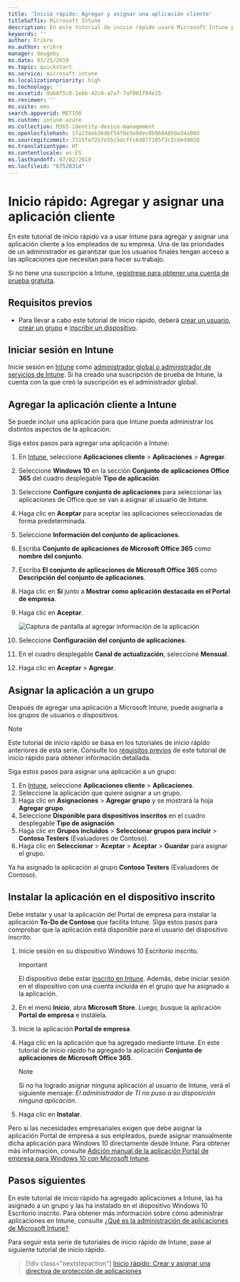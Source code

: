 ```yaml
---
title: 'Inicio rápido: Agregar y asignar una aplicación cliente'
titleSuffix: Microsoft Intune
description: En este tutorial de inicio rápido usará Microsoft Intune para agregar y asignar una aplicación cliente.
keywords: ''
author: Erikre
ms.author: erikre
manager: dougeby
ms.date: 03/25/2019
ms.topic: quickstart
ms.service: microsoft-intune
ms.localizationpriority: high
ms.technology: ''
ms.assetid: dab6f5c8-1ebb-42c4-a7a7-7af001f94e15
ms.reviewer: ''
ms.suite: ems
search.appverid: MET150
ms.custom: intune-azure
ms.collection: M365-identity-device-management
ms.openlocfilehash: 1fa23deb26dbf54f8e3e98ec0b9604859a34a90d
ms.sourcegitcommit: 7315fe72b7e55c5dcffc6d87f185f3c2cded9028
ms.translationtype: HT
ms.contentlocale: es-ES
ms.lasthandoff: 07/02/2019
ms.locfileid: "67528314"
---
```

# <a name="quickstart-add-and-assign-a-client-app"></a>Inicio rápido: Agregar y asignar una aplicación cliente

En este tutorial de inicio rápido va a usar Intune para agregar y asignar una aplicación cliente a los empleados de su empresa. Una de las prioridades de un administrador es garantizar que los usuarios finales tengan acceso a las aplicaciones que necesitan para hacer su trabajo. 

Si no tiene una suscripción a Intune, [regístrese para obtener una cuenta de prueba gratuita](free-trial-sign-up.md).

## <a name="prerequisites"></a>Requisitos previos

- Para llevar a cabo este tutorial de inicio rápido, deberá [crear un usuario](quickstart-create-user.md), [crear un grupo](quickstart-create-group.md) e [inscribir un dispositivo](quickstart-setup-auto-enrollment.md).

## <a name="sign-in-to-intune"></a>Iniciar sesión en Intune

Inicie sesión en [Intune](https://aka.ms/intuneportal) como [administrador global o administrador de servicios de Intune](users-add.md#types-of-administrators). Si ha creado una suscripción de prueba de Intune, la cuenta con la que creó la suscripción es el administrador global.

## <a name="add-the-client-app-to-intune"></a>Agregar la aplicación cliente a Intune

Se puede incluir una aplicación para que Intune pueda administrar los distintos aspectos de la aplicación. 

Siga estos pasos para agregar una aplicación a Intune:

1. En [Intune](https://aka.ms/intuneportal), seleccione **Aplicaciones cliente** > **Aplicaciones** > **Agregar**. 
2. Seleccione **Windows 10** en la sección **Conjunto de aplicaciones Office 365** del cuadro desplegable **Tipo de aplicación**.
3. Seleccione **Configure conjunto de aplicaciones** para seleccionar las aplicaciones de Office que se van a asignar al usuario de Intune.
4. Haga clic en **Aceptar** para aceptar las aplicaciones seleccionadas de forma predeterminada.
5. Seleccione **Información del conjunto de aplicaciones**.
6. Escriba **Conjunto de aplicaciones de Microsoft Office 365** como **nombre del conjunto**.
7. Escriba **El conjunto de aplicaciones de Microsoft Office 365** como **Descripción del conjunto de aplicaciones**.
8. Haga clic en **Sí** junto a **Mostrar como aplicación destacada en el Portal de empresa**.
9. Haga clic en **Aceptar**.

    ![Captura de pantalla al agregar información de la aplicación](media/quickstart-add-assign-app/quickstart-add-assign-app-01.png)

8. Seleccione **Configuración del conjunto de aplicaciones**.
9. En el cuadro desplegable **Canal de actualización**, seleccione **Mensual**.
10. Haga clic en **Aceptar** > **Agregar**.

## <a name="assign-the-app-to-a-group"></a>Asignar la aplicación a un grupo

Después de agregar una aplicación a Microsoft Intune, puede asignarla a los grupos de usuarios o dispositivos.

> [!NOTE]
> Este tutorial de inicio rápido se basa en los tutoriales de inicio rápido anteriores de esta serie. Consulte los [requisitos previos](quickstart-add-assign-app.md#prerequisites) de este tutorial de inicio rápido para obtener información detallada.

Siga estos pasos para asignar una aplicación a un grupo:
1. En [Intune](https://aka.ms/intuneportal), seleccione **Aplicaciones cliente** > **Aplicaciones**. 
2. Seleccione la aplicación que quiere asignar a un grupo.
3. Haga clic en **Asignaciones** > **Agregar grupo** y se mostrará la hoja **Agregar grupo**.
4. Seleccione **Disponible para dispositivos inscritos** en el cuadro desplegable **Tipo de asignación**. 
5. Haga clic en **Grupos incluidos** > **Seleccionar grupos para incluir** > **Contoso Testers** (Evaluadores de Contoso).
6. Haga clic en **Seleccionar** > **Aceptar** > **Aceptar** > **Guardar** para asignar el grupo.

Ya ha asignado la aplicación al grupo **Contoso Testers** (Evaluadores de Contoso).

## <a name="install-the-app-on-the-enrolled-device"></a>Instalar la aplicación en el dispositivo inscrito

Debe instalar y usar la aplicación del Portal de empresa para instalar la aplicación **To-Do de Contoso** que facilita Intune. Siga estos pasos para comprobar que la aplicación está disponible para el usuario del dispositivo inscrito.

1. Inicie sesión en su dispositivo Windows 10 Escritorio inscrito.

    > [!IMPORTANT]
    > El dispositivo debe estar [inscrito en Intune](quickstart-enroll-windows-device.md). Además, debe iniciar sesión en el dispositivo con una cuenta incluida en el grupo que ha asignado a la aplicación.

2. En el menú **Inicio**, abra **Microsoft Store**. Luego, busque la aplicación **Portal de empresa** e instálela.
3. Inicie la aplicación **Portal de empresa**.
4. Haga clic en la aplicación que ha agregado mediante Intune. En este tutorial de inicio rápido ha agregado la aplicación **Conjunto de aplicaciones de Microsoft Office 365**.

    > [!NOTE]
    > Si no ha logrado asignar ninguna aplicación al usuario de Intune, verá el siguiente mensaje: *El administrador de TI no puso a su disposición ninguna aplicación*.

5. Haga clic en **Instalar**.

Pero si las necesidades empresariales exigen que debe asignar la aplicación Portal de empresa a sus empleados, puede asignar manualmente dicha aplicación para Windows 10 directamente desde Intune. Para obtener más información, consulte [Adición manual de la aplicación Portal de empresa para Windows 10 con Microsoft Intune](store-apps-company-portal-app.md).

## <a name="next-steps"></a>Pasos siguientes

En este tutorial de inicio rápido ha agregado aplicaciones a Intune, las ha asignado a un grupo y las ha instalado en el dispositivo Windows 10 Escritorio inscrito. Para obtener más información sobre cómo administrar aplicaciones en Intune, consulte [¿Qué es la administración de aplicaciones de Microsoft Intune?](app-management.md)

Para seguir esta serie de tutoriales de inicio rápido de Intune, pase al siguiente tutorial de inicio rápido.

> [!div class="nextstepaction"]
> [Inicio rápido: Crear y asignar una directiva de protección de aplicaciones](quickstart-create-assign-app-policy.md)
